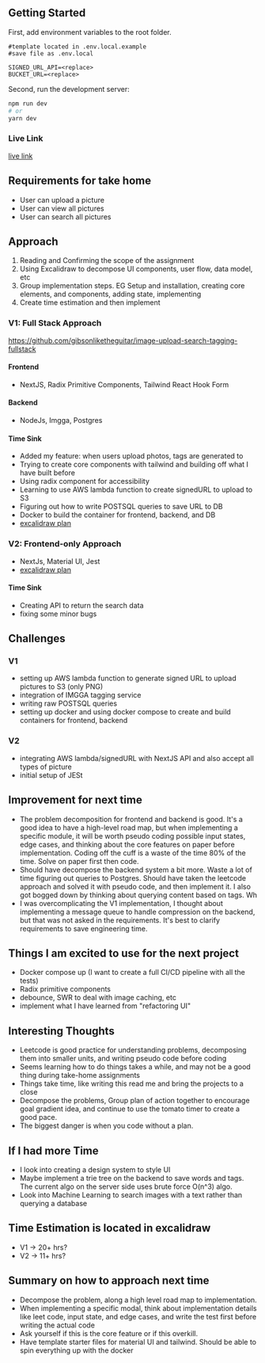 ## Getting Started

First, add environment variables to the root folder.

```env
#template located in .env.local.example
#save file as .env.local

SIGNED_URL_API=<replace>
BUCKET_URL=<replace>

```

Second, run the development server:

```bash
npm run dev
# or
yarn dev
```

### Live Link

[live link
](https://image-upload-frontend-268qirp0y-gibsonliketheguitar.vercel.app/)
## Requirements for take home

- User can upload a picture
- User can view all pictures
- User can search all pictures

## Approach

1. Reading and Confirming the scope of the assignment
2. Using Excalidraw to decompose UI components, user flow, data model, etc
3. Group implementation steps. EG Setup and installation, creating core elements, and components, adding state, implementing
4. Create time estimation and then implement

### V1: Full Stack Approach

https://github.com/gibsonliketheguitar/image-upload-search-tagging-fullstack

#### Frontend

- NextJS, Radix Primitive Components, Tailwind React Hook Form

#### Backend

- NodeJs, Imgga, Postgres

#### Time Sink

- Added my feature: when users upload photos, tags are generated to
- Trying to create core components with tailwind and building off what I have built before
- Using radix component for accessibility
- Learning to use AWS lambda function to create signedURL to upload to S3
- Figuring out how to write POSTSQL queries to save URL to DB
- Docker to build the container for frontend, backend, and DB
- [excalidraw plan](https://excalidraw.com/#json=NMkm9cedysxMcQWXxnpkB,dWp5a4oSPkSRukxVPJUVyQ)

### V2: Frontend-only Approach

- NextJs, Material UI, Jest
- [excalidraw plan](https://excalidraw.com/#json=HvsfEnfBoW6vug2chWbYC,EaFqaliCxcE7rYMVxumIrg)

#### Time Sink

- Creating API to return the search data
- fixing some minor bugs

## Challenges

### V1

- setting up AWS lambda function to generate signed URL to upload pictures to S3 (only PNG)
- integration of IMGGA tagging service
- writing raw POSTSQL queries
- setting up docker and using docker compose to create and build containers for frontend, backend

### V2

- integrating AWS lambda/signedURL with NextJS API and also accept all types of picture
- initial setup of JESt

## Improvement for next time

- The problem decomposition for frontend and backend is good. It's a good idea to have a high-level road map, but when implementing a specific module, it will be worth pseudo coding possible input states, edge cases, and thinking about the core features on paper before implementation. Coding off the cuff is a waste of the time 80% of the time. Solve on paper first then code.
- Should have decompose the backend system a bit more. Waste a lot of time figuring out queries to Postgres. Should have taken the leetcode approach and solved it with pseudo code, and then implement it. I also got bogged down by thinking about querying content based on tags. Wh
- I was overcomplicating the V1 implementation, I thought about implementing a message queue to handle compression on the backend, but that was not asked in the requirements. It's best to clarify requirements to save engineering time.

## Things I am excited to use for the next project

- Docker compose up (I want to create a full CI/CD pipeline with all the tests)
- Radix primitive components
- debounce, SWR to deal with image caching, etc
- implement what I have learned from "refactoring UI"

## Interesting Thoughts

- Leetcode is good practice for understanding problems, decomposing them into smaller units, and writing pseudo code before coding
- Seems learning how to do things takes a while, and may not be a good thing during take-home assignments
- Things take time, like writing this read me and bring the projects to a close
- Decompose the problems, Group plan of action together to encourage goal gradient idea, and continue to use the tomato timer to create a good pace.
- The biggest danger is when you code without a plan.

## If I had more Time

- I look into creating a design system to style UI
- Maybe implement a trie tree on the backend to save words and tags. The current algo on the server side uses brute force O(n^3) algo.
- Look into Machine Learning to search images with a text rather than querying a database

## Time Estimation is located in excalidraw

- V1 -> 20+ hrs?
- V2 -> 11+ hrs?

## Summary on how to approach next time

- Decompose the problem, along a high level road map to implementation.
- When implementing a specific modal, think about implementation details like leet code, input state, and edge cases, and write the test first before writing the actual code
- Ask yourself if this is the core feature or if this overkill.
- Have template starter files for material UI and tailwind. Should be able to spin everything up with the docker

